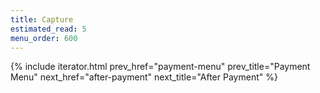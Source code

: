 ```yaml
---
title: Capture
estimated_read: 5
menu_order: 600
---
```


{% include iterator.html prev_href="payment-menu"
                         prev_title="Payment Menu"
                         next_href="after-payment"
                         next_title="After Payment" %}

